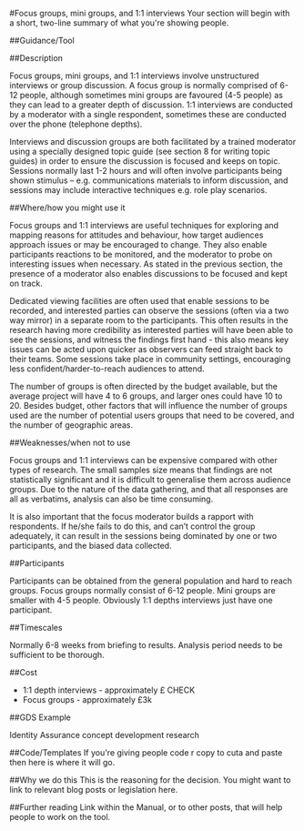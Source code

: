 #Focus groups, mini groups, and 1:1 interviews
Your section will begin with a short, two-line summary of what you're showing people.

##Guidance/Tool

##Description
 
Focus groups, mini groups, and 1:1 interviews involve unstructured interviews or group discussion. A focus group is normally comprised of 6-12 people, although sometimes mini groups are favoured (4-5 people) as they can lead to a greater depth of discussion. 1:1 interviews are conducted by a moderator with a single respondent, sometimes these are conducted over the phone (telephone depths).
 
Interviews and discussion groups are both facilitated by a trained moderator using a specially designed topic guide (see section 8 for writing topic guides) in order to ensure the discussion is focused and keeps on topic. Sessions normally last 1-2 hours and will often involve participants being shown stimulus – e.g. communications materials to inform discussion, and sessions may include interactive techniques e.g. role play scenarios.
 
##Where/how you might use it
 
Focus groups and 1:1 interviews are useful techniques for exploring and mapping reasons for attitudes and behaviour, how target audiences approach issues or may be encouraged to change. They also enable participants reactions to be monitored, and the moderator to probe on interesting issues when necessary. As stated in the previous section, the presence of a moderator also enables discussions to be focused and kept on track.
 
Dedicated viewing facilities are often used that enable sessions to be recorded, and interested parties can observe the sessions (often via a two way mirror) in a separate room to the participants. This often results in the research having more credibility as interested parties will have been able to see the sessions, and witness the findings first hand - this also means key issues can be acted upon quicker as observers can feed straight back to their teams. Some sessions take place in community settings, encouraging less confident/harder-to-reach audiences to attend.
 
The number of groups is often directed by the budget available, but the average project will have 4 to 6 groups, and larger ones could have 10 to 20. Besides budget, other factors that will influence the number of groups used are the number of potential users groups that need to be covered, and the number of geographic areas.

##Weaknesses/when not to use 

Focus groups and 1:1 interviews can be expensive compared with other types of research. The small samples size means that findings are not statistically significant and it is difficult to generalise them across audience groups. Due to the nature of the data gathering, and that all responses are all as verbatims, analysis can also be time consuming.

It is also important that the focus moderator builds a rapport with respondents. If he/she fails to do this, and can’t control the group adequately,  it can result in the sessions being dominated by one or two participants, and the biased data collected.

##Participants

Participants can be obtained from the general population and hard to reach groups. Focus groups normally consist of 6-12 people. Mini groups are smaller with 4-5 people. Obviously 1:1 depths interviews just have one participant.

##Timescales
   
Normally 6-8 weeks from briefing to results. Analysis period needs to be sufficient to be thorough.

##Cost

* 1:1 depth interviews - approximately £ CHECK
* Focus groups - approximately £3k

##GDS Example 

Identity Assurance concept development research

##Code/Templates
If you're giving people code r copy to cuta and paste then here is where it will go.

##Why we do this
This is the reasoning for the decision. You might want to link to relevant blog posts or legislation here.

##Further reading
Link within the Manual, or to other posts, that will help people to work on the tool.